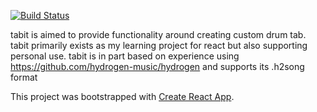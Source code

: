 [![Build Status](https://travis-ci.org/andrew-murray/tabit.svg?branch=master)](https://travis-ci.org/andrew-murray/tabit)

tabit is aimed to provide functionality around creating custom drum tab.
tabit primarily exists as my learning project for react but also supporting personal use.
tabit is in part based on experience using https://github.com/hydrogen-music/hydrogen and supports its .h2song format

This project was bootstrapped with [Create React App](https://github.com/facebook/create-react-app).